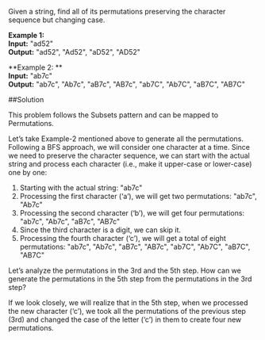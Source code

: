 Given a string, find all of its permutations preserving the character sequence but changing case.

**Example 1:**  
**Input:** "ad52"  
**Output:** "ad52", "Ad52", "aD52", "AD52"

**Example 2: **  
**Input:** "ab7c"  
**Output:** "ab7c", "Ab7c", "aB7c", "AB7c", "ab7C", "Ab7C", "aB7C", "AB7C"

##Solution

This problem follows the Subsets pattern and can be mapped to Permutations.

Let’s take Example-2 mentioned above to generate all the permutations. Following a BFS approach, we will consider
one character at a time. Since we need to preserve the character sequence, we can start with the actual string and
process each character (i.e., make it upper-case or lower-case) one by one:
1. Starting with the actual string: "ab7c"
2. Processing the first character (‘a’), we will get two permutations: "ab7c", "Ab7c"
3. Processing the second character (‘b’), we will get four permutations: "ab7c", "Ab7c", "aB7c", "AB7c"
4. Since the third character is a digit, we can skip it.
5. Processing the fourth character (‘c’), we will get a total of eight permutations:
   "ab7c", "Ab7c", "aB7c", "AB7c", "ab7C", "Ab7C", "aB7C", "AB7C"

Let’s analyze the permutations in the 3rd and the 5th step. How can we generate the permutations in the 5th step from
the permutations in the 3rd step?

If we look closely, we will realize that in the 5th step, when we processed the new character (‘c’), we took all
the permutations of the previous step (3rd) and changed the case of the letter (‘c’) in them to create four new permutations.